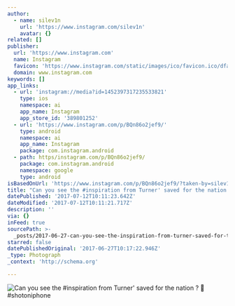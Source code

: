 ```yaml
---
author:
  - name: silev1n
    url: 'https://www.instagram.com/silev1n'
    avatar: {}
related: []
publisher:
  url: 'https://www.instagram.com'
  name: Instagram
  favicon: 'https://www.instagram.com/static/images/ico/favicon.ico/dfa85bb1fd63.ico'
  domain: www.instagram.com
keywords: []
app_links:
  - url: 'instagram://media?id=1452397317235533821'
    type: ios
    namespace: ai
    app_name: Instagram
    app_store_id: '389801252'
  - url: 'https://www.instagram.com/p/BQn86o2jef9/'
    type: android
    namespace: ai
    app_name: Instagram
    package: com.instagram.android
  - path: https/instagram.com/p/BQn86o2jef9/
    package: com.instagram.android
    namespace: google
    type: android
isBasedOnUrl: 'https://www.instagram.com/p/BQn86o2jef9/?taken-by=silev1n'
title: "Can you see the #inspiration from Turner' saved for the nation ? \uD83C\uDFA8 #shotoniphone"
datePublished: '2017-07-12T10:11:23.642Z'
dateModified: '2017-07-12T10:11:21.717Z'
description: ''
via: {}
inFeed: true
sourcePath: >-
  _posts/2017-06-27-can-you-see-the-inspiration-from-turner-saved-for-the-nati.md
starred: false
datePublishedOriginal: '2017-06-27T10:17:22.946Z'
_type: Photograph
_context: 'http://schema.org'

---
```

![Can you see the #inspiration from Turner' saved for the nation ?  #shotoniphone](https://scontent.cdninstagram.com/t51.2885-15/s640x640/sh0.08/e35/16585341_1794095964184219_5512213039740354560_n.jpg)